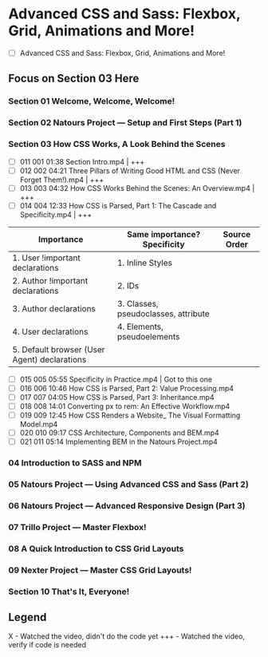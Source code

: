 # Advanced CSS and Sass: Flexbox, Grid, Animations and More!
- [ ] Advanced CSS and Sass: Flexbox, Grid, Animations and More!
## Focus on Section 03 Here
### Section 01 Welcome, Welcome, Welcome!
### Section 02 Natours Project — Setup and First Steps (Part 1)
### Section 03 How CSS Works, A Look Behind the Scenes
- [ ] 011 001 01:38 Section Intro.mp4 | +++
- [ ] 012 002 04:21 Three Pillars of Writing Good HTML and CSS (Never Forget Them!).mp4 | +++
- [ ] 013 003 04:32 How CSS Works Behind the Scenes: An Overview.mp4 | +++
- [ ] 014 004 12:33 How CSS is Parsed, Part 1: The Cascade and Specificity.mp4 | +++

| **Importance**<br/>                          | Same importance?<br/>**Specificity** | **Source Order**<br/> |
|----------------------------------------------|--------------------------------------|-----------------------|
| 1. User !important declarations              | 1. Inline Styles                     |                       |
| 2. Author !important declarations            | 2. IDs                               |                       |
| 3. Author declarations                       | 3. Classes, pseudoclasses, attribute |                       |
| 4. User declarations                         | 4. Elements, pseudoelements          |                       |
| 5. Default browser (User Agent) declarations |                                      |                       |

- [ ] 015 005 05:55 Specificity in Practice.mp4 | Got to this one
- [ ] 016 006 10:46 How CSS is Parsed, Part 2: Value Processing.mp4
- [ ] 017 007 04:05 How CSS is Parsed, Part 3: Inheritance.mp4
- [ ] 018 008 14:01 Converting px to rem: An Effective Workflow.mp4
- [ ] 019 009 12:45 How CSS Renders a Website_ The Visual Formatting Model.mp4
- [ ] 020 010 09:17 CSS Architecture, Components and BEM.mp4
- [ ] 021 011 05:14 Implementing BEM in the Natours Project.mp4
### 04 Introduction to SASS and NPM
### 05 Natours Project — Using Advanced CSS and Sass (Part 2)
### 06 Natours Project — Advanced Responsive Design (Part 3)
### 07 Trillo Project — Master Flexbox!
### 08 A Quick Introduction to CSS Grid Layouts
### 09 Nexter Project — Master CSS Grid Layouts!
### Section 10 That's It, Everyone!

## Legend
X - Watched the video, didn't do the code yet
+++ - Watched the video, verify if code is needed
